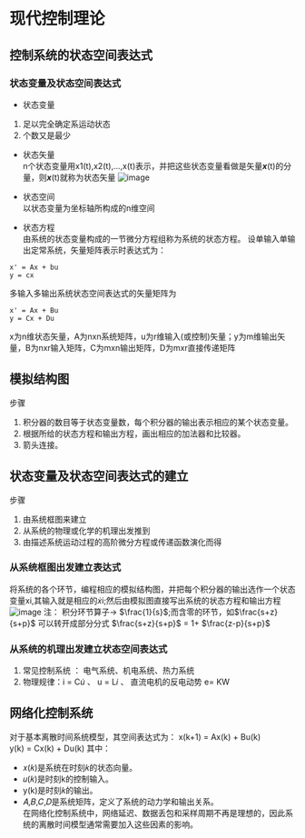  # 现代控制理论

## 控制系统的状态空间表达式

### 状态变量及状态空间表达式    
* 状态变量
1. 足以完全确定系运动状态
2. 个数又是最少
* 状态矢量  
n个状态变量用x1(t),x2(t),...,x(t)表示，并把这些状态变量看做是矢量***x***(t)的分量，则***x***(t)就称为状态矢量
![image](https://github.com/user-attachments/assets/c63e48a4-aaad-42ff-aa9c-55ce934b5063 "状态矢量")

* 状态空间  
以状态变量为坐标轴所构成的n维空间
* 状态方程  
由系统的状态变量构成的一节微分方程组称为系统的状态方程。
设单输入单输出定常系统，矢量矩阵表示时表达式为：  
```
x' = Ax + bu
y = cx
```
多输入多输出系统状态空间表达式的矢量矩阵为
```
x' = Ax + Bu
y = Cx + Du
```
x为n维状态矢量，A为nxn系统矩阵，u为r维输入(或控制)矢量；y为m维输出矢量，B为nxr输入矩阵，C为mxn输出矩阵，D为mxr直接传递矩阵

## 模拟结构图
步骤
1. 积分器的数目等于状态变量数，每个积分器的输出表示相应的某个状态变量。
2. 根据所给的状态方程和输出方程，画出相应的加法器和比较器。
3. 箭头连接。

## 状态变量及状态空间表达式的建立
步骤
1. 由系统框图来建立
2. 从系统的物理或化学的机理出发推到
3. 由描述系统运动过程的高阶微分方程或传递函数演化而得

### 从系统框图出发建立表达式
将系统的各个环节，编程相应的模拟结构图，并把每个积分器的输出选作一个状态变量xi,其输入就是相应的$\dot x$i;然后由模拟图直接写出系统的状态方程和输出方程
![image](https://github.com/user-attachments/assets/2c91c985-3c7c-43ea-b9ed-74948965eb35 "遗忘的知识点")
注： 积分环节算子-> $\frac{1}{s}$;而含零的环节，如$\frac{s+z}{s+p}$ 可以转开成部分分式 $\frac{s+z}{s+p}$ = 1+ $\frac{z-p}{s+p}$   

### 从系统的机理出发建立状态空间表达式
1. 常见控制系统 ： 电气系统、机电系统、热力系统
2. 物理规律：i = C$\dot u$  、 u = L$\dot i$ 、 直流电机的反电动势 e= KW

## 网络化控制系统
对于基本离散时间系统模型，其空间表达式为：
x(k+1) = Ax(k) + Bu(k)  
y(k) = Cx(k) + Du(k)
其中：  
* 𝑥(𝑘)是系统在时刻𝑘的状态向量。  
* 𝑢(𝑘)是时刻k的控制输入。  
* y(k)是时刻𝑘的输出。  
* 𝐴,𝐵,𝐶,𝐷是系统矩阵，定义了系统的动力学和输出关系。  
在网络化控制系统中，网络延迟、数据丢包和采样周期不再是理想的，因此系统的离散时间模型通常需要加入这些因素的影响。  










